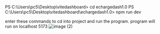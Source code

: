 PS C:\Users\pc5\Desktop\vitedashboard> cd echargedash1.0
PS C:\Users\pc5\Desktop\vitedashboard\echargedash1.0> npm run dev 

enter these commands to cd into project and run the program. program will run on localhost 5173
![image (2)](https://github.com/Chargeuprepository/Webapp/assets/171248680/11c1b0bb-3337-4bea-9758-50593b8a89d8)
